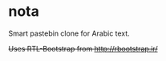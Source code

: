 nota
====

Smart pastebin clone for Arabic text.

~~Uses RTL-Bootstrap from http://rbootstrap.ir/~~
